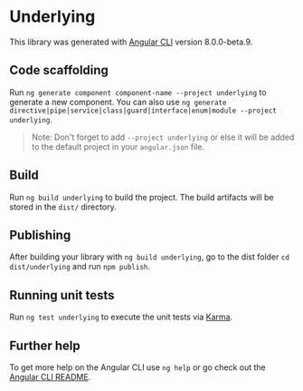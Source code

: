 # Underlying

This library was generated with [Angular CLI](https://github.com/angular/angular-cli) version 8.0.0-beta.9.

## Code scaffolding

Run `ng generate component component-name --project underlying` to generate a new component. You can also use `ng generate directive|pipe|service|class|guard|interface|enum|module --project underlying`.

> Note: Don't forget to add `--project underlying` or else it will be added to the default project in your `angular.json` file.

## Build

Run `ng build underlying` to build the project. The build artifacts will be stored in the `dist/` directory.

## Publishing

After building your library with `ng build underlying`, go to the dist folder `cd dist/underlying` and run `npm publish`.

## Running unit tests

Run `ng test underlying` to execute the unit tests via [Karma](https://karma-runner.github.io).

## Further help

To get more help on the Angular CLI use `ng help` or go check out the [Angular CLI README](https://github.com/angular/angular-cli/blob/master/README.md).
